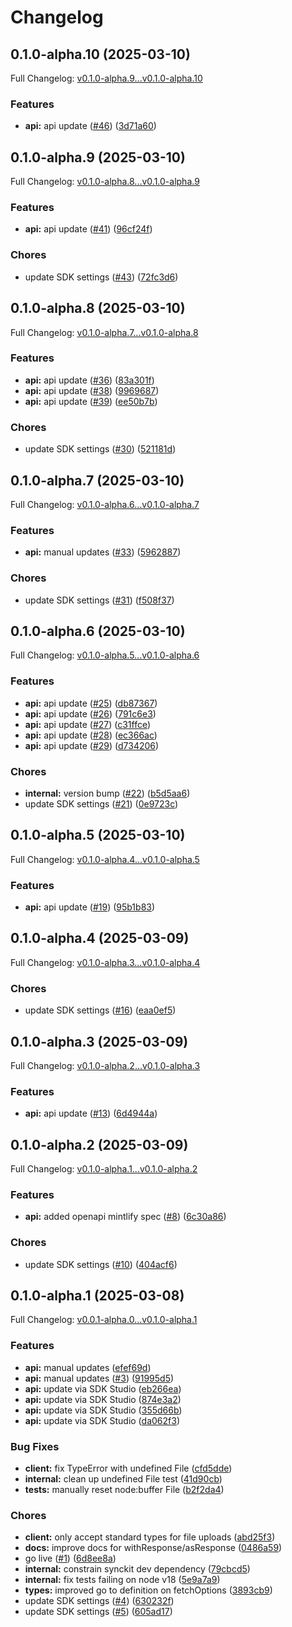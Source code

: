 # Changelog

## 0.1.0-alpha.10 (2025-03-10)

Full Changelog: [v0.1.0-alpha.9...v0.1.0-alpha.10](https://github.com/woodside-labs/fiatwebservices-node/compare/v0.1.0-alpha.9...v0.1.0-alpha.10)

### Features

* **api:** api update ([#46](https://github.com/woodside-labs/fiatwebservices-node/issues/46)) ([3d71a60](https://github.com/woodside-labs/fiatwebservices-node/commit/3d71a60a6f570dcccf5597f92e58252abfd3b30f))

## 0.1.0-alpha.9 (2025-03-10)

Full Changelog: [v0.1.0-alpha.8...v0.1.0-alpha.9](https://github.com/woodside-labs/fiatwebservices-node/compare/v0.1.0-alpha.8...v0.1.0-alpha.9)

### Features

* **api:** api update ([#41](https://github.com/woodside-labs/fiatwebservices-node/issues/41)) ([96cf24f](https://github.com/woodside-labs/fiatwebservices-node/commit/96cf24fe8c48ec7ef6f912a9e1f3687a402007b3))


### Chores

* update SDK settings ([#43](https://github.com/woodside-labs/fiatwebservices-node/issues/43)) ([72fc3d6](https://github.com/woodside-labs/fiatwebservices-node/commit/72fc3d6ba35e546a83d0b3328ac03c9b270af124))

## 0.1.0-alpha.8 (2025-03-10)

Full Changelog: [v0.1.0-alpha.7...v0.1.0-alpha.8](https://github.com/woodside-labs/fiatwebservices-node/compare/v0.1.0-alpha.7...v0.1.0-alpha.8)

### Features

* **api:** api update ([#36](https://github.com/woodside-labs/fiatwebservices-node/issues/36)) ([83a301f](https://github.com/woodside-labs/fiatwebservices-node/commit/83a301fdb1473646689e719c28702c7163533982))
* **api:** api update ([#38](https://github.com/woodside-labs/fiatwebservices-node/issues/38)) ([9969687](https://github.com/woodside-labs/fiatwebservices-node/commit/9969687f09ccb45310b5d86d1dbd22b8db9100c2))
* **api:** api update ([#39](https://github.com/woodside-labs/fiatwebservices-node/issues/39)) ([ee50b7b](https://github.com/woodside-labs/fiatwebservices-node/commit/ee50b7b2104323cc69cf7a133a61511faf5f416a))


### Chores

* update SDK settings ([#30](https://github.com/woodside-labs/fiatwebservices-node/issues/30)) ([521181d](https://github.com/woodside-labs/fiatwebservices-node/commit/521181dff8cb680169dedffef2b3626f81ae1020))

## 0.1.0-alpha.7 (2025-03-10)

Full Changelog: [v0.1.0-alpha.6...v0.1.0-alpha.7](https://github.com/woodside-labs/fiatwebservices-node/compare/v0.1.0-alpha.6...v0.1.0-alpha.7)

### Features

* **api:** manual updates ([#33](https://github.com/woodside-labs/fiatwebservices-node/issues/33)) ([5962887](https://github.com/woodside-labs/fiatwebservices-node/commit/5962887dbb172fbe91b2d30cd5e9aedba81f592e))


### Chores

* update SDK settings ([#31](https://github.com/woodside-labs/fiatwebservices-node/issues/31)) ([f508f37](https://github.com/woodside-labs/fiatwebservices-node/commit/f508f3793c6e47a008211b5fd9a1cd2b4abbf404))

## 0.1.0-alpha.6 (2025-03-10)

Full Changelog: [v0.1.0-alpha.5...v0.1.0-alpha.6](https://github.com/woodside-labs/fiatwebservices-node/compare/v0.1.0-alpha.5...v0.1.0-alpha.6)

### Features

* **api:** api update ([#25](https://github.com/woodside-labs/fiatwebservices-node/issues/25)) ([db87367](https://github.com/woodside-labs/fiatwebservices-node/commit/db8736743df032cc82c7e33400b7e576730d3e70))
* **api:** api update ([#26](https://github.com/woodside-labs/fiatwebservices-node/issues/26)) ([791c6e3](https://github.com/woodside-labs/fiatwebservices-node/commit/791c6e3c428b070378c1db682390cd808dae2871))
* **api:** api update ([#27](https://github.com/woodside-labs/fiatwebservices-node/issues/27)) ([c31ffce](https://github.com/woodside-labs/fiatwebservices-node/commit/c31ffce956982689250f8f4da6254942453981f2))
* **api:** api update ([#28](https://github.com/woodside-labs/fiatwebservices-node/issues/28)) ([ec366ac](https://github.com/woodside-labs/fiatwebservices-node/commit/ec366ac089ef0565ac2be0f2c4f9c2cbbcb169b3))
* **api:** api update ([#29](https://github.com/woodside-labs/fiatwebservices-node/issues/29)) ([d734206](https://github.com/woodside-labs/fiatwebservices-node/commit/d73420671b1ea4b63b56a18261e3f3e042619170))


### Chores

* **internal:** version bump ([#22](https://github.com/woodside-labs/fiatwebservices-node/issues/22)) ([b5d5aa6](https://github.com/woodside-labs/fiatwebservices-node/commit/b5d5aa6a804e99d5f617ea025c014cc0581afdbc))
* update SDK settings ([#21](https://github.com/woodside-labs/fiatwebservices-node/issues/21)) ([0e9723c](https://github.com/woodside-labs/fiatwebservices-node/commit/0e9723caeb180af7fd7d3a1a481fad0afea91eff))

## 0.1.0-alpha.5 (2025-03-10)

Full Changelog: [v0.1.0-alpha.4...v0.1.0-alpha.5](https://github.com/woodside-labs/fiatwebservices-node/compare/v0.1.0-alpha.4...v0.1.0-alpha.5)

### Features

* **api:** api update ([#19](https://github.com/woodside-labs/fiatwebservices-node/issues/19)) ([95b1b83](https://github.com/woodside-labs/fiatwebservices-node/commit/95b1b83642d5cb842eb9d8145e15ef458da31e17))

## 0.1.0-alpha.4 (2025-03-09)

Full Changelog: [v0.1.0-alpha.3...v0.1.0-alpha.4](https://github.com/woodside-labs/fiatwebservices-node/compare/v0.1.0-alpha.3...v0.1.0-alpha.4)

### Chores

* update SDK settings ([#16](https://github.com/woodside-labs/fiatwebservices-node/issues/16)) ([eaa0ef5](https://github.com/woodside-labs/fiatwebservices-node/commit/eaa0ef505763655fee6f46995337d0bbc714adfa))

## 0.1.0-alpha.3 (2025-03-09)

Full Changelog: [v0.1.0-alpha.2...v0.1.0-alpha.3](https://github.com/woodside-labs/fiatwebservices-node/compare/v0.1.0-alpha.2...v0.1.0-alpha.3)

### Features

* **api:** api update ([#13](https://github.com/woodside-labs/fiatwebservices-node/issues/13)) ([6d4944a](https://github.com/woodside-labs/fiatwebservices-node/commit/6d4944aeba67d9c081f8b27ad6b5b3f16c30932d))

## 0.1.0-alpha.2 (2025-03-09)

Full Changelog: [v0.1.0-alpha.1...v0.1.0-alpha.2](https://github.com/woodside-labs/fiatwebservices-node/compare/v0.1.0-alpha.1...v0.1.0-alpha.2)

### Features

* **api:** added openapi mintlify spec ([#8](https://github.com/woodside-labs/fiatwebservices-node/issues/8)) ([6c30a86](https://github.com/woodside-labs/fiatwebservices-node/commit/6c30a860ba63b929c0c072d46022baf8a1bae531))


### Chores

* update SDK settings ([#10](https://github.com/woodside-labs/fiatwebservices-node/issues/10)) ([404acf6](https://github.com/woodside-labs/fiatwebservices-node/commit/404acf62b402a8bbce508eb06ff2833543f668ae))

## 0.1.0-alpha.1 (2025-03-08)

Full Changelog: [v0.0.1-alpha.0...v0.1.0-alpha.1](https://github.com/woodside-labs/fiatwebservices-node/compare/v0.0.1-alpha.0...v0.1.0-alpha.1)

### Features

* **api:** manual updates ([efef69d](https://github.com/woodside-labs/fiatwebservices-node/commit/efef69d0ba7d6cb7dba7fa0ec5d0e702d8a0818e))
* **api:** manual updates ([#3](https://github.com/woodside-labs/fiatwebservices-node/issues/3)) ([91995d5](https://github.com/woodside-labs/fiatwebservices-node/commit/91995d5c46f7d88ef05073c69fcced11d5dc9dcf))
* **api:** update via SDK Studio ([eb266ea](https://github.com/woodside-labs/fiatwebservices-node/commit/eb266eac57c01d5a1063afc34b26d7f27a6c06fc))
* **api:** update via SDK Studio ([874e3a2](https://github.com/woodside-labs/fiatwebservices-node/commit/874e3a23d3a9f734279811662eea7f614e21f52c))
* **api:** update via SDK Studio ([355d66b](https://github.com/woodside-labs/fiatwebservices-node/commit/355d66b4862cc077e9402b9ba78f2b23cafbc861))
* **api:** update via SDK Studio ([da062f3](https://github.com/woodside-labs/fiatwebservices-node/commit/da062f34699bef02586dc1cb26a700bf342c542f))


### Bug Fixes

* **client:** fix TypeError with undefined File ([cfd5dde](https://github.com/woodside-labs/fiatwebservices-node/commit/cfd5dde1d577f61b7672bdc5469829d8ebaacf28))
* **internal:** clean up undefined File test ([41d90cb](https://github.com/woodside-labs/fiatwebservices-node/commit/41d90cbbcf8ee5d9b3ce48ce5ab86000cc6d6797))
* **tests:** manually reset node:buffer File ([b2f2da4](https://github.com/woodside-labs/fiatwebservices-node/commit/b2f2da4170d5b91f9a3a64092e0e51cde172da17))


### Chores

* **client:** only accept standard types for file uploads ([abd25f3](https://github.com/woodside-labs/fiatwebservices-node/commit/abd25f38137b7de8e99548a042914091eb51d1ac))
* **docs:** improve docs for withResponse/asResponse ([0486a59](https://github.com/woodside-labs/fiatwebservices-node/commit/0486a596ad401e03dc04be9284f5f2257fd51444))
* go live ([#1](https://github.com/woodside-labs/fiatwebservices-node/issues/1)) ([6d8ee8a](https://github.com/woodside-labs/fiatwebservices-node/commit/6d8ee8ab103351b0e14413dc6fe102da6a34774c))
* **internal:** constrain synckit dev dependency ([79cbcd5](https://github.com/woodside-labs/fiatwebservices-node/commit/79cbcd53ab0ea52e20464e91dbf4056483f8fac2))
* **internal:** fix tests failing on node v18 ([5e9a7a9](https://github.com/woodside-labs/fiatwebservices-node/commit/5e9a7a9c08a16e3fe56ea4c143acde7ce749a0a4))
* **types:** improved go to definition on fetchOptions ([3893cb9](https://github.com/woodside-labs/fiatwebservices-node/commit/3893cb9e361db4d1337a8363592150a1e7192f7a))
* update SDK settings ([#4](https://github.com/woodside-labs/fiatwebservices-node/issues/4)) ([630232f](https://github.com/woodside-labs/fiatwebservices-node/commit/630232faa9c7ecda34b33de1a096745233778d33))
* update SDK settings ([#5](https://github.com/woodside-labs/fiatwebservices-node/issues/5)) ([605ad17](https://github.com/woodside-labs/fiatwebservices-node/commit/605ad17b497cef57b6a4bbd84acbadae710d6c4e))
